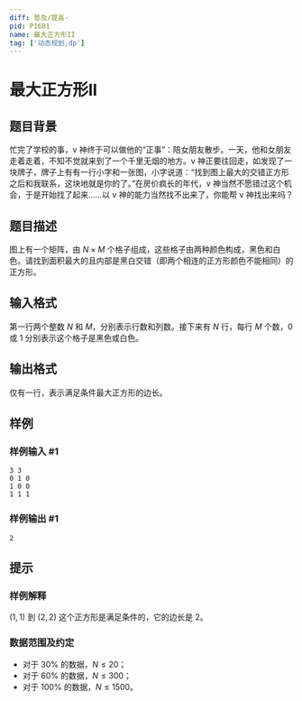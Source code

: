 ```yaml
---
diff: 普及/提高-
pid: P1681
name: 最大正方形II
tag: ['动态规划,dp']
---
```

# 最大正方形II
## 题目背景

忙完了学校的事，v 神终于可以做他的“正事”：陪女朋友散步。一天，他和女朋友走着走着，不知不觉就来到了一个千里无烟的地方。v 神正要往回走，如发现了一块牌子，牌子上有有一行小字和一张图，小字说道：“找到图上最大的交错正方形之后和我联系，这块地就是你的了。”在房价疯长的年代，v 神当然不愿错过这个机会，于是开始找了起来……以 v 神的能力当然找不出来了，你能帮 v 神找出来吗？
## 题目描述

图上有一个矩阵，由 $N\times M$ 个格子组成，这些格子由两种颜色构成，黑色和白色。请找到面积最大的且内部是黑白交错（即两个相连的正方形颜色不能相同）的正方形。
## 输入格式

第一行两个整数 $N$ 和 $M$，分别表示行数和列数。接下来有 $N$ 行，每行 $M$ 个数，$0$ 或 $1$ 分别表示这个格子是黑色或白色。
## 输出格式

仅有一行，表示满足条件最大正方形的边长。
## 样例

### 样例输入 #1
```
3 3
0 1 0
1 0 0
1 1 1

```
### 样例输出 #1
```
2
```
## 提示

### 样例解释

$(1,1)$ 到 $(2,2)$ 这个正方形是满足条件的，它的边长是 $2$。

### 数据范围及约定

- 对于 $30\%$ 的数据，$N \le 20$；
- 对于 $60\%$ 的数据，$N \le 300$；
- 对于 $100\%$ 的数据，$N \le 1500$。
